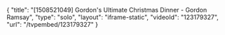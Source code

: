 {
    "title": "[1508521049] Gordon's Ultimate Christmas Dinner - Gordon Ramsay",
    "type": "solo",
    "layout": "iframe-static",
    "videoId": "123179327",
    "url": "\/tvpembed\/123179327"
}